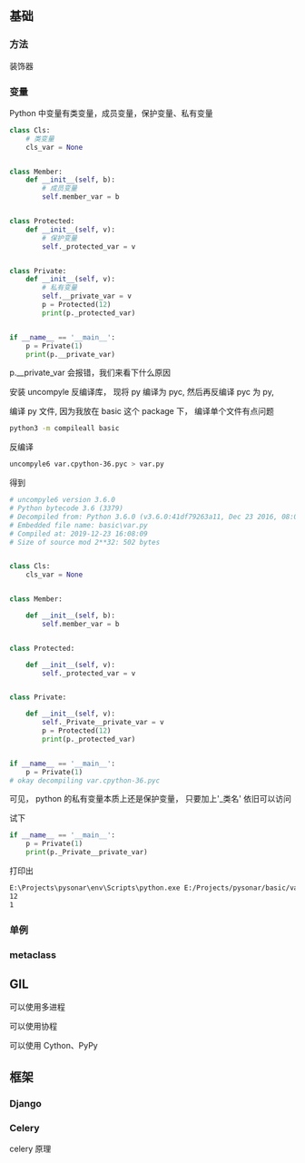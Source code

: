 ## 基础

### 方法

装饰器

### 变量

Python 中变量有类变量，成员变量，保护变量、私有变量

```python
class Cls:
    # 类变量
    cls_var = None


class Member:
    def __init__(self, b):
        # 成员变量
        self.member_var = b


class Protected:
    def __init__(self, v):
        # 保护变量
        self._protected_var = v


class Private:
    def __init__(self, v):
        # 私有变量
        self.__private_var = v
        p = Protected(12)
        print(p._protected_var)


if __name__ == '__main__':
    p = Private(1)
    print(p.__private_var)
```

p.__private_var 会报错，我们来看下什么原因

安装 uncompyle 反编译库， 现将 py 编译为 pyc, 然后再反编译 pyc 为 py, 

编译 py 文件,  因为我放在  basic 这个 package 下， 编译单个文件有点问题

```bash
python3 -m compileall basic
```

反编译 

```bash
uncompyle6 var.cpython-36.pyc > var.py
```

得到 

```python
# uncompyle6 version 3.6.0
# Python bytecode 3.6 (3379)
# Decompiled from: Python 3.6.0 (v3.6.0:41df79263a11, Dec 23 2016, 08:06:12) [MSC v.1900 64 bit (AMD64)]
# Embedded file name: basic\var.py
# Compiled at: 2019-12-23 16:08:09
# Size of source mod 2**32: 502 bytes


class Cls:
    cls_var = None


class Member:

    def __init__(self, b):
        self.member_var = b


class Protected:

    def __init__(self, v):
        self._protected_var = v


class Private:

    def __init__(self, v):
        self._Private__private_var = v
        p = Protected(12)
        print(p._protected_var)


if __name__ == '__main__':
    p = Private(1)
# okay decompiling var.cpython-36.pyc
```

可见， python 的私有变量本质上还是保护变量， 只要加上'_类名' 依旧可以访问

试下

```python
if __name__ == '__main__':
    p = Private(1)
    print(p._Private__private_var)
```

打印出

```bash
E:\Projects\pysonar\env\Scripts\python.exe E:/Projects/pysonar/basic/var.py
12
1
```



### 单例

### metaclass



## GIL

可以使用多进程

可以使用协程

可以使用 Cython、PyPy

## 框架

### Django

### Celery

celery 原理